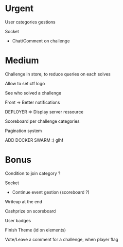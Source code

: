 # Urgent
  
User categories gestions

Socket
- Chat/Comment on challenge


# Medium

Challenge in store, to reduce queries on each solves

Allow to set ctf logo

See who solved a challenge

Front => Better notifications

DEPLOYER => Display server ressource

Scoreboard per challenge categories

Pagination system

ADD DOCKER SWARM :) glhf

# Bonus

Condition to join category ?

Socket
- Continue event gestion (scoreboard ?)

Writeup at the end

Cashprize on scoreboard

User badges

Finish Theme (id on elements)

Vote/Leave a comment for a challenge, when player flag

